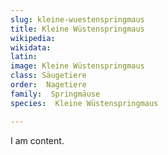 ```yaml
---
slug: kleine-wuestenspringmaus
title: Kleine Wüstenspringmaus
wikipedia: 
wikidata: 
latin:
image: Kleine Wüstenspringmaus
class: Säugetiere
order:  Nagetiere
family:  Springmäuse
species:  Kleine Wüstenspringmaus

---
```


I am content.
